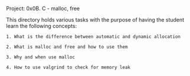 Project: 0x0B. C - malloc, free

This directory holds various tasks with the purpose of having the 
student learn the following concepts:


    1. What is the difference between automatic and dynamic allocation
    
    2. What is malloc and free and how to use them
    
    3. Why and when use malloc
    
    4. How to use valgrind to check for memory leak

